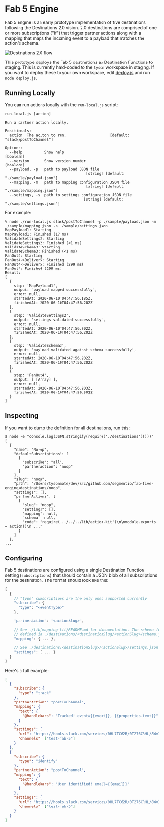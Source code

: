 # Fab 5 Engine

Fab 5 Engine is an early prototype implementation of five destinations following the Destinations
2.0 vision. 2.0 destinations are comprised of one or more subscriptions ("if") that trigger partner
actions along with a mapping that maps the incoming event to a payload that matches the action's
schema.

<img alt="Destinations 2.0 flow" src="https://user-images.githubusercontent.com/111501/83700205-10f23e80-a5bb-11ea-9fbe-b1b10c1ed464.png">

This prototype deploys the Fab 5 destinations as Destination Functions to staging. This is currently
hard-coded to the `tyson` workspace in staging. If you want to deploy these to your own workspace,
edit [deploy.js](https://github.com/segmentio/fab-5-engine/blob/master/deploy.js) and run `node
deploy.js`.

## Running Locally

You can run actions locally with the `run-local.js` script:

```
run-local.js [action]

Run a partner action locally.

Positionals:
  action  The aciton to run.                    [default: "slack/postToChannel"]

Options:
  --help          Show help                                            [boolean]
  --version       Show version number                                  [boolean]
  --payload, -p   path to payload JSON file
                                     [string] [default: "./sample/payload.json"]
  --mapping, -m   path to mapping configuration JSON file
                                     [string] [default: "./sample/mapping.json"]
  --settings, -s  path to settings configuration JSON file
                                    [string] [default: "./sample/settings.json"]
```

For example:

```
% node ./run-local.js slack/postToChannel -p ./sample/payload.json -m ./sample/mapping.json -s ./sample/settings.json
MapPayload1: Starting
MapPayload1: Finished (17 ms)
ValidateSettings2: Starting
ValidateSettings2: Finished (<1 ms)
ValidateSchema3: Starting
ValidateSchema3: Finished (<1 ms)
FanOut4: Starting
FanOut4->Deliver5: Starting
FanOut4->Deliver5: Finished (299 ms)
FanOut4: Finished (299 ms)
Result:
[
  {
    step: 'MapPayload1',
    output: 'payload mapped successfully',
    error: null,
    startedAt: 2020-06-10T04:47:56.185Z,
    finishedAt: 2020-06-10T04:47:56.202Z
  },
  {
    step: 'ValidateSettings2',
    output: 'settings validated successfully',
    error: null,
    startedAt: 2020-06-10T04:47:56.202Z,
    finishedAt: 2020-06-10T04:47:56.202Z
  },
  {
    step: 'ValidateSchema3',
    output: 'payload validated against schema successfully',
    error: null,
    startedAt: 2020-06-10T04:47:56.202Z,
    finishedAt: 2020-06-10T04:47:56.202Z
  },
  {
    step: 'FanOut4',
    output: [ [Array] ],
    error: null,
    startedAt: 2020-06-10T04:47:56.203Z,
    finishedAt: 2020-06-10T04:47:56.502Z
  }
]
```

## Inspecting

If you want to dump the definition for all destinations, run this:

```
$ node -e "console.log(JSON.stringify(require('./destinations')()))"
[
  {
    "name": "No-op",
    "defaultSubscriptions": [
      {
        "subscribe": "all",
        "partnerAction": "noop"
      }
    ],
    "slug": "noop",
    "path": "/Users/tysonmote/dev/src/github.com/segmentio/fab-five-engine/destinations/noop",
    "settings": [],
    "partnerActions": [
      {
        "slug": "noop",
        "settings": [],
        "mapping": null,
        "schema": null,
        "code": "require('../../../lib/action-kit')\n\nmodule.exports = action()\n ..."
      }
    ]
  },
...
```

## Configuring

Fab 5 destinations are configured using a single Destination Function setting (`subscriptions`) that
should contain a JSON blob of all subscriptions for the destination. The format should look like
this:


```js
[
  {
    // "type" subscriptions are the only ones supported currently
    "subscribe": {
      "type": "<eventType>"
    },

    "partnerAction": "<actionSlug>",

    // See ./lib/mapping-kit/README.md for documentation. The schema for each partner action is
    // defined in ./destinations/<destinationSlug/<actionSlug>/schema.json
    "mapping": { ... },

    // See ./destinations/<destinationSlug>/<actionSlug>/settings.json
    "settings": { ... }
  }
]
```

Here's a full example:

```json
[
  {
    "subscribe": {
      "type": "track"
    },
    "partnerAction": "postToChannel",
    "mapping": {
      "text": {
        "@handlebars": "Tracked! event={{event}}, {{properties.text}}"
      }
    },
    "settings": {
      "url": "https://hooks.slack.com/services/0HL7TC62R/0T276CRHL/8WvI6gEiE9ZqD47kWqYbfIhZ",
      "channels": ["test-fab-5"]
    }
  },
  {
    "subscribe": {
      "type": "identify"
    },
    "partnerAction": "postToChannel",
    "mapping": {
      "text": {
        "@handlebars": "User identified! email={{email}}"
      }
    },
    "settings": {
      "url": "https://hooks.slack.com/services/0HL7TC62R/0T276CRHL/8WvI6gEiE9ZqD47kWqYbfIhZ",
      "channels": ["test-fab-5"]
    }
  }
]
```

